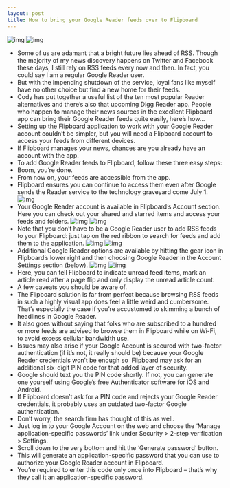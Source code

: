 ```yaml
---
layout: post
title: How to bring your Google Reader feeds over to Flipboard
---
```

![img](http://media.idownloadblog.com/wp-content/uploads/2013/03/Flipboard-1.9.8-for-iOS-iPad-screenshot-002.jpg)
![img](http://media.idownloadblog.com/wp-content/uploads/2013/03/Flipboard-1.9.8-for-iOS-iPad-screenshot-001.jpg)
* Some of us are adamant that a bright future lies ahead of RSS. Though the majority of my news discovery happens on Twitter and Facebook these days, I still rely on RSS feeds every now and then. In fact, you could say I am a regular Google Reader user.
* But with the impending shutdown of the service, loyal fans like myself have no other choice but find a new home for their feeds.
* Cody has put together a useful list of the ten most popular Reader alternatives and there’s also that upcoming Digg Reader app. People who happen to manage their news sources in the excellent Flipboard app can bring their Google Reader feeds quite easily, here’s how…
* Setting up the Flipboard application to work with your Google Reader account couldn’t be simpler, but you will need a Flipboard account to access your feeds from different devices.
* If Flipboard manages your news, chances are you already have an account with the app.
* To add Google Reader feeds to Flipboard, follow these three easy steps:
* Boom, you’re done.
* From now on, your feeds are accessible from the app.
* Flipboard ensures you can continue to access them even after Google sends the Reader service to the technology graveyard come July 1.
![img](http://media.idownloadblog.com/wp-content/uploads/2013/03/Flipboard-add-Google-Reader-account.jpg)
* Your Google Reader account is available in Flipboard’s Account section. Here you can check out your shared and starred items and access your feeds and folders.
![img](http://media.idownloadblog.com/wp-content/uploads/2013/03/Flipboard-Google-Reader-001.jpg)
![img](http://media.idownloadblog.com/wp-content/uploads/2013/03/Flipboard-Google-Reader-002.jpg)
* Note that you don’t have to be a Google Reader user to add RSS feeds to your Flipboard: just tap on the red ribbon to search for feeds and add them to the application.
![img](http://media.idownloadblog.com/wp-content/uploads/2013/03/Flipboard-Google-Reader-003.jpg)
![img](http://media.idownloadblog.com/wp-content/uploads/2013/03/Flipboard-Google-Reader-004.jpg)
* Additional Google Reader options are available by hitting the gear icon in Flipboard’s lower right and then choosing Google Reader in the Account Settings section (below).
![img](http://media.idownloadblog.com/wp-content/uploads/2013/03/Flipboard-Google-Reader-006.jpg)
![img](http://media.idownloadblog.com/wp-content/uploads/2013/03/Flipboard-Google-Reader-005.jpg)
* Here, you can tell Flipboard to indicate unread feed items, mark an article read after a page flip and only display the unread article count.
* A few caveats you should be aware of.
* The Flipboard solution is far from perfect because browsing RSS feeds in such a highly visual app does feel a little weird and cumbersome. That’s especially the case if you’re accustomed to skimming a bunch of headlines in Google Reader.
* It also goes without saying that folks who are subscribed to a hundred or more feeds are advised to browse them in Flipboard while on Wi-Fi, to avoid excess cellular bandwidth use.
* Issues may also arise if your Google Account is secured with two-factor authentication (if it’s not, it really should be) because your Google Reader credentials won’t be enough so  Flipboard may ask for an additional six-digit PIN code for that added layer of security.
* Google should text you the PIN code shortly. If not, you can generate one yourself using Google’s free Authenticator software for iOS and Android.
* If Flipboard doesn’t ask for a PIN code and rejects your Google Reader credentials, it probably uses an outdated two-factor Google authentication.
* Don’t worry, the search firm has thought of this as well.
* Just log in to your Google Account on the web and choose the ‘Manage application-specific passwords’ link under Security > 2-step verification > Settings.
* Scroll down to the very bottom and hit the ‘Generate password’ button.
* This will generate an application-specific password that you can use to authorize your Google Reader account in Flipboard.
* You’re required to enter this code only once into Flipboard – that’s why they call it an application-specific password.

